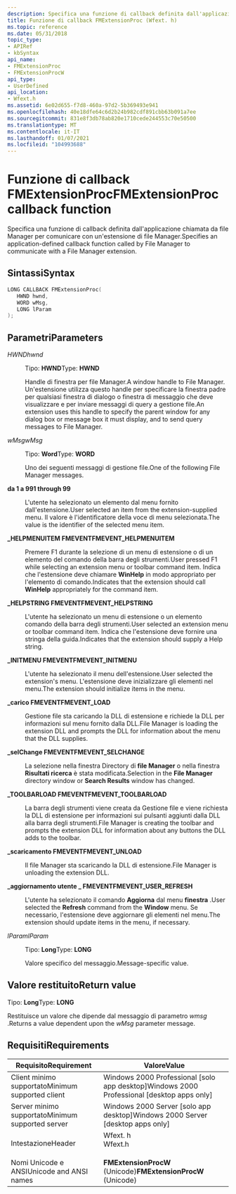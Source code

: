 ```yaml
---
description: Specifica una funzione di callback definita dall'applicazione chiamata da file Manager per comunicare con un'estensione di file Manager.
title: Funzione di callback FMExtensionProc (Wfext. h)
ms.topic: reference
ms.date: 05/31/2018
topic_type:
- APIRef
- kbSyntax
api_name:
- FMExtensionProc
- FMExtensionProcW
api_type:
- UserDefined
api_location:
- Wfext.h
ms.assetid: 6e02d655-f7d8-460a-97d2-5b369493e941
ms.openlocfilehash: 40e18dfe64c6d2b24b982cdf891cbb63b091a7ee
ms.sourcegitcommit: 831e8f3db78ab820e1710cede244553c70e50500
ms.translationtype: MT
ms.contentlocale: it-IT
ms.lasthandoff: 01/07/2021
ms.locfileid: "104993688"
---
```

# <a name="fmextensionproc-callback-function"></a><span data-ttu-id="8eb37-103">Funzione di callback FMExtensionProc</span><span class="sxs-lookup"><span data-stu-id="8eb37-103">FMExtensionProc callback function</span></span>

<span data-ttu-id="8eb37-104">Specifica una funzione di callback definita dall'applicazione chiamata da file Manager per comunicare con un'estensione di file Manager.</span><span class="sxs-lookup"><span data-stu-id="8eb37-104">Specifies an application-defined callback function called by File Manager to communicate with a File Manager extension.</span></span>

## <a name="syntax"></a><span data-ttu-id="8eb37-105">Sintassi</span><span class="sxs-lookup"><span data-stu-id="8eb37-105">Syntax</span></span>


```C++
LONG CALLBACK FMExtensionProc(
   HWND hwnd,
   WORD wMsg,
   LONG lParam
);
```



## <a name="parameters"></a><span data-ttu-id="8eb37-106">Parametri</span><span class="sxs-lookup"><span data-stu-id="8eb37-106">Parameters</span></span>

<dl> <dt>

<span data-ttu-id="8eb37-107">*HWND*</span><span class="sxs-lookup"><span data-stu-id="8eb37-107">*hwnd*</span></span> 
</dt> <dd>

<span data-ttu-id="8eb37-108">Tipo: **HWND**</span><span class="sxs-lookup"><span data-stu-id="8eb37-108">Type: **HWND**</span></span>

<span data-ttu-id="8eb37-109">Handle di finestra per file Manager.</span><span class="sxs-lookup"><span data-stu-id="8eb37-109">A window handle to File Manager.</span></span> <span data-ttu-id="8eb37-110">Un'estensione utilizza questo handle per specificare la finestra padre per qualsiasi finestra di dialogo o finestra di messaggio che deve visualizzare e per inviare messaggi di query a gestione file.</span><span class="sxs-lookup"><span data-stu-id="8eb37-110">An extension uses this handle to specify the parent window for any dialog box or message box it must display, and to send query messages to File Manager.</span></span>

</dd> <dt>

<span data-ttu-id="8eb37-111">*wMsg*</span><span class="sxs-lookup"><span data-stu-id="8eb37-111">*wMsg*</span></span> 
</dt> <dd>

<span data-ttu-id="8eb37-112">Tipo: **Word**</span><span class="sxs-lookup"><span data-stu-id="8eb37-112">Type: **WORD**</span></span>

<span data-ttu-id="8eb37-113">Uno dei seguenti messaggi di gestione file.</span><span class="sxs-lookup"><span data-stu-id="8eb37-113">One of the following File Manager messages.</span></span>

<dt>

<span id="1_through_99"></span><span id="1_THROUGH_99"></span>

<span data-ttu-id="8eb37-114"><span id="1_through_99"></span><span id="1_THROUGH_99"></span>**da 1 a 99**</span><span class="sxs-lookup"><span data-stu-id="8eb37-114"><span id="1_through_99"></span><span id="1_THROUGH_99"></span>**1 through 99**</span></span>


</dt> <dd>

<span data-ttu-id="8eb37-115">L'utente ha selezionato un elemento dal menu fornito dall'estensione.</span><span class="sxs-lookup"><span data-stu-id="8eb37-115">User selected an item from the extension-supplied menu.</span></span> <span data-ttu-id="8eb37-116">Il valore è l'identificatore della voce di menu selezionata.</span><span class="sxs-lookup"><span data-stu-id="8eb37-116">The value is the identifier of the selected menu item.</span></span>

</dd> <dt>

<span id="FMEVENT_HELPMENUITEM"></span><span id="fmevent_helpmenuitem"></span>

<span data-ttu-id="8eb37-117"><span id="FMEVENT_HELPMENUITEM"></span><span id="fmevent_helpmenuitem"></span>**\_HELPMENUITEM FMEVENT**</span><span class="sxs-lookup"><span data-stu-id="8eb37-117"><span id="FMEVENT_HELPMENUITEM"></span><span id="fmevent_helpmenuitem"></span>**FMEVENT\_HELPMENUITEM**</span></span>


</dt> <dd>

<span data-ttu-id="8eb37-118">Premere F1 durante la selezione di un menu di estensione o di un elemento del comando della barra degli strumenti.</span><span class="sxs-lookup"><span data-stu-id="8eb37-118">User pressed F1 while selecting an extension menu or toolbar command item.</span></span> <span data-ttu-id="8eb37-119">Indica che l'estensione deve chiamare **WinHelp** in modo appropriato per l'elemento di comando.</span><span class="sxs-lookup"><span data-stu-id="8eb37-119">Indicates that the extension should call **WinHelp** appropriately for the command item.</span></span>

</dd> <dt>

<span id="FMEVENT_HELPSTRING"></span><span id="fmevent_helpstring"></span>

<span data-ttu-id="8eb37-120"><span id="FMEVENT_HELPSTRING"></span><span id="fmevent_helpstring"></span>**\_HELPSTRING FMEVENT**</span><span class="sxs-lookup"><span data-stu-id="8eb37-120"><span id="FMEVENT_HELPSTRING"></span><span id="fmevent_helpstring"></span>**FMEVENT\_HELPSTRING**</span></span>


</dt> <dd>

<span data-ttu-id="8eb37-121">L'utente ha selezionato un menu di estensione o un elemento comando della barra degli strumenti.</span><span class="sxs-lookup"><span data-stu-id="8eb37-121">User selected an extension menu or toolbar command item.</span></span> <span data-ttu-id="8eb37-122">Indica che l'estensione deve fornire una stringa della guida.</span><span class="sxs-lookup"><span data-stu-id="8eb37-122">Indicates that the extension should supply a Help string.</span></span>

</dd> <dt>

<span id="FMEVENT_INITMENU"></span><span id="fmevent_initmenu"></span>

<span data-ttu-id="8eb37-123"><span id="FMEVENT_INITMENU"></span><span id="fmevent_initmenu"></span>**\_INITMENU FMEVENT**</span><span class="sxs-lookup"><span data-stu-id="8eb37-123"><span id="FMEVENT_INITMENU"></span><span id="fmevent_initmenu"></span>**FMEVENT\_INITMENU**</span></span>


</dt> <dd>

<span data-ttu-id="8eb37-124">L'utente ha selezionato il menu dell'estensione.</span><span class="sxs-lookup"><span data-stu-id="8eb37-124">User selected the extension's menu.</span></span> <span data-ttu-id="8eb37-125">L'estensione deve inizializzare gli elementi nel menu.</span><span class="sxs-lookup"><span data-stu-id="8eb37-125">The extension should initialize items in the menu.</span></span>

</dd> <dt>

<span id="FMEVENT_LOAD"></span><span id="fmevent_load"></span>

<span data-ttu-id="8eb37-126"><span id="FMEVENT_LOAD"></span><span id="fmevent_load"></span>**\_carico FMEVENT**</span><span class="sxs-lookup"><span data-stu-id="8eb37-126"><span id="FMEVENT_LOAD"></span><span id="fmevent_load"></span>**FMEVENT\_LOAD**</span></span>


</dt> <dd>

<span data-ttu-id="8eb37-127">Gestione file sta caricando la DLL di estensione e richiede la DLL per informazioni sul menu fornito dalla DLL.</span><span class="sxs-lookup"><span data-stu-id="8eb37-127">File Manager is loading the extension DLL and prompts the DLL for information about the menu that the DLL supplies.</span></span>

</dd> <dt>

<span id="FMEVENT_SELCHANGE"></span><span id="fmevent_selchange"></span>

<span data-ttu-id="8eb37-128"><span id="FMEVENT_SELCHANGE"></span><span id="fmevent_selchange"></span>**\_selChange FMEVENT**</span><span class="sxs-lookup"><span data-stu-id="8eb37-128"><span id="FMEVENT_SELCHANGE"></span><span id="fmevent_selchange"></span>**FMEVENT\_SELCHANGE**</span></span>


</dt> <dd>

<span data-ttu-id="8eb37-129">La selezione nella finestra Directory di **file Manager** o nella finestra **Risultati ricerca** è stata modificata.</span><span class="sxs-lookup"><span data-stu-id="8eb37-129">Selection in the **File Manager** directory window or **Search Results** window has changed.</span></span>

</dd> <dt>

<span id="FMEVENT_TOOLBARLOAD"></span><span id="fmevent_toolbarload"></span>

<span data-ttu-id="8eb37-130"><span id="FMEVENT_TOOLBARLOAD"></span><span id="fmevent_toolbarload"></span>**\_TOOLBARLOAD FMEVENT**</span><span class="sxs-lookup"><span data-stu-id="8eb37-130"><span id="FMEVENT_TOOLBARLOAD"></span><span id="fmevent_toolbarload"></span>**FMEVENT\_TOOLBARLOAD**</span></span>


</dt> <dd>

<span data-ttu-id="8eb37-131">La barra degli strumenti viene creata da Gestione file e viene richiesta la DLL di estensione per informazioni sui pulsanti aggiunti dalla DLL alla barra degli strumenti.</span><span class="sxs-lookup"><span data-stu-id="8eb37-131">File Manager is creating the toolbar and prompts the extension DLL for information about any buttons the DLL adds to the toolbar.</span></span>

</dd> <dt>

<span id="FMEVENT_UNLOAD"></span><span id="fmevent_unload"></span>

<span data-ttu-id="8eb37-132"><span id="FMEVENT_UNLOAD"></span><span id="fmevent_unload"></span>**\_scaricamento FMEVENT**</span><span class="sxs-lookup"><span data-stu-id="8eb37-132"><span id="FMEVENT_UNLOAD"></span><span id="fmevent_unload"></span>**FMEVENT\_UNLOAD**</span></span>


</dt> <dd>

<span data-ttu-id="8eb37-133">Il file Manager sta scaricando la DLL di estensione.</span><span class="sxs-lookup"><span data-stu-id="8eb37-133">File Manager is unloading the extension DLL.</span></span>

</dd> <dt>

<span id="FMEVENT_USER_REFRESH"></span><span id="fmevent_user_refresh"></span>

<span data-ttu-id="8eb37-134"><span id="FMEVENT_USER_REFRESH"></span><span id="fmevent_user_refresh"></span>**\_aggiornamento utente \_ FMEVENT**</span><span class="sxs-lookup"><span data-stu-id="8eb37-134"><span id="FMEVENT_USER_REFRESH"></span><span id="fmevent_user_refresh"></span>**FMEVENT\_USER\_REFRESH**</span></span>


</dt> <dd>

<span data-ttu-id="8eb37-135">L'utente ha selezionato il comando **Aggiorna** dal menu **finestra** .</span><span class="sxs-lookup"><span data-stu-id="8eb37-135">User selected the **Refresh** command from the **Window** menu.</span></span> <span data-ttu-id="8eb37-136">Se necessario, l'estensione deve aggiornare gli elementi nel menu.</span><span class="sxs-lookup"><span data-stu-id="8eb37-136">The extension should update items in the menu, if necessary.</span></span>

</dd> </dl> </dd> <dt>

<span data-ttu-id="8eb37-137">*lParam*</span><span class="sxs-lookup"><span data-stu-id="8eb37-137">*lParam*</span></span> 
</dt> <dd>

<span data-ttu-id="8eb37-138">Tipo: **Long**</span><span class="sxs-lookup"><span data-stu-id="8eb37-138">Type: **LONG**</span></span>

<span data-ttu-id="8eb37-139">Valore specifico del messaggio.</span><span class="sxs-lookup"><span data-stu-id="8eb37-139">Message-specific value.</span></span>

</dd> </dl>

## <a name="return-value"></a><span data-ttu-id="8eb37-140">Valore restituito</span><span class="sxs-lookup"><span data-stu-id="8eb37-140">Return value</span></span>

<span data-ttu-id="8eb37-141">Tipo: **Long**</span><span class="sxs-lookup"><span data-stu-id="8eb37-141">Type: **LONG**</span></span>

<span data-ttu-id="8eb37-142">Restituisce un valore che dipende dal messaggio di parametro *wmsg* .</span><span class="sxs-lookup"><span data-stu-id="8eb37-142">Returns a value dependent upon the *wMsg* parameter message.</span></span>

## <a name="requirements"></a><span data-ttu-id="8eb37-143">Requisiti</span><span class="sxs-lookup"><span data-stu-id="8eb37-143">Requirements</span></span>



| <span data-ttu-id="8eb37-144">Requisito</span><span class="sxs-lookup"><span data-stu-id="8eb37-144">Requirement</span></span> | <span data-ttu-id="8eb37-145">Valore</span><span class="sxs-lookup"><span data-stu-id="8eb37-145">Value</span></span> |
|-------------------------------------|------------------------------------------------------------------------------------|
| <span data-ttu-id="8eb37-146">Client minimo supportato</span><span class="sxs-lookup"><span data-stu-id="8eb37-146">Minimum supported client</span></span><br/> | <span data-ttu-id="8eb37-147">Windows 2000 Professional \[solo app desktop\]</span><span class="sxs-lookup"><span data-stu-id="8eb37-147">Windows 2000 Professional \[desktop apps only\]</span></span><br/>                         |
| <span data-ttu-id="8eb37-148">Server minimo supportato</span><span class="sxs-lookup"><span data-stu-id="8eb37-148">Minimum supported server</span></span><br/> | <span data-ttu-id="8eb37-149">Windows 2000 Server \[solo app desktop\]</span><span class="sxs-lookup"><span data-stu-id="8eb37-149">Windows 2000 Server \[desktop apps only\]</span></span><br/>                               |
| <span data-ttu-id="8eb37-150">Intestazione</span><span class="sxs-lookup"><span data-stu-id="8eb37-150">Header</span></span><br/>                   | <dl> <span data-ttu-id="8eb37-151"><dt>Wfext. h</dt></span><span class="sxs-lookup"><span data-stu-id="8eb37-151"><dt>Wfext.h</dt></span></span> </dl> |
| <span data-ttu-id="8eb37-152">Nomi Unicode e ANSI</span><span class="sxs-lookup"><span data-stu-id="8eb37-152">Unicode and ANSI names</span></span><br/>   | <span data-ttu-id="8eb37-153">**FMExtensionProcW** (Unicode)</span><span class="sxs-lookup"><span data-stu-id="8eb37-153">**FMExtensionProcW** (Unicode)</span></span><br/>                                          |



 

 




